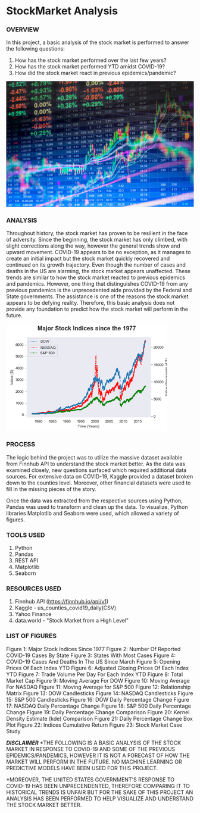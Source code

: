 # StockMarket Analysis

### OVERVIEW
In this project, a basic analysis of the stock market is performed to answer the following questions:

1. How has the stock market performed over the last few years?
2. How has the stock market performed YTD amidst COVID-19?
3. How did the stock market react in previous epidemics/pandemic?

![Stock Market](Figures/stockmarket.jpg)

### ANALYSIS
Throughout history, the stock market has proven to be resilient in the face of adversity. Since the beginning, the stock market has only climbed, with slight corrections along the way, however the general trends show and upward movement. COVID-19 appears to be no exception, as it manages to create an initial impact but the stock market quickly recovered and continued on its growth trajectory. Even though the number of cases and deaths in the US are alarming, the stock market appears unaffected. These trends are similar to how the stock market reacted to previous epidemics and pandemics. However, one thing that distinguishes COVID-19 from any previous pandemics is the unprecedented aide provided by the Federal and State governments. The assistance is one of the reasons the stock market appears to be defying reality. Therefore, this basic analysis does not provide any foundation to predict how the stock market will perform in the future.

![Major Stock Indices Through History](Figures/Figure1.png)

### PROCESS
The logic behind the project was to utilize the massive dataset available from Finnhub API to understand the stock market better. As the data was examined closely, new questions surfaced which required additional data sources. For extensive data on COVID-19, Kaggle provided a dataset broken down to the counties level. Moreover, other financial datasets were used to fill in the missing pieces of the story.

Once the data was extracted from the respective sources using Python, Pandas was used to transform and clean up the data. To visualize, Python libraries Matplotlib and Seaborn were used, which allowed a variety of figures.



### TOOLS USED
1. Python
2. Pandas
3. REST API
4. Matplotlib
5. Seaborn

### RESOURCES USED
1. Finnhub API (https://finnhub.io/api/v1)
2. Kaggle - us_counties_covid19_daily(CSV)
3. Yahoo Finance
4. data.world - "Stock Market from a High Level"

### LIST OF FIGURES
Figure 1: Major Stock Indices Since 1977
Figure 2: Number Of Reported COVID-19 Cases By State
Figure 3: States With Most Cases
Figure 4: COVID-19 Cases And Deaths In The US Since March
Figure 5: Opening Prices Of Each Index YTD
Figure 6: Adjusted Closing Prices Of Each Index YTD
Figure 7: Trade Volume Per Day For Each Index YTD
Figure 8: Total Market Cap
Figure 9: Moving Average For DOW
Figure 10: Moving Average For NASDAQ
Figure 11: Moving Average for S&P 500
Figure 12: Relationship Matrix
Figure 13: DOW Candlesticks
Figure 14: NASDAQ Candlesticks
Figure 15: S&P 500 Candlesticks
Figure 16: DOW Daily Percentage Change
Figure 17: NASDAQ Daily Percentage Change
Figure 18: S&P 500 Daily Percentage Change
Figure 19: Daily Percentage Change Comparison
Figure 20: Kernel Density Estimate (kde) Comparison
Figure 21: Daily Percentage Change Box Plot
Figure 22: Indices Cumulative Return
Figure 23: Stock Market Case Study

***DISCLAIMER***
*THE FOLLOWING IS A BASIC ANALYSIS OF THE STOCK MARKET IN RESPONSE TO COVID-19 AND SOME OF THE PREVIOUS EPIDEMICS/PANDEMICS, HOWEVER IT IS NOT A FORECAST OF HOW THE MARKET WILL PERFORM IN THE FUTURE. NO MACHINE LEARNING OR PREDICTIVE MODELS HAVE BEEN USED FOR THIS PROJECT.

*MOREOVER, THE UNITED STATES GOVERNMENT'S RESPONSE TO COVID-19 HAS BEEN UNPRECENDENTED, THEREFORE COMPARING IT TO HISTORICAL TRENDS IS UNFAIR BUT FOR THE SAKE OF THIS PROJECT AN ANALYSIS HAS BEEN PERFORMED TO HELP VISUALIZE AND UNDERSTAND THE STOCK MARKET BETTER.
